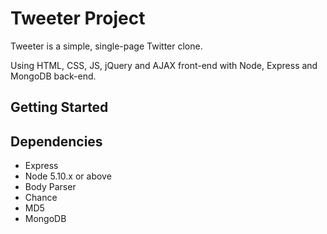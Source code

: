 # Tweeter Project

Tweeter is a simple, single-page Twitter clone.

Using HTML, CSS, JS, jQuery and AJAX front-end with Node, Express and MongoDB back-end.

## Getting Started



## Dependencies

- Express
- Node 5.10.x or above
- Body Parser
- Chance
- MD5
- MongoDB
